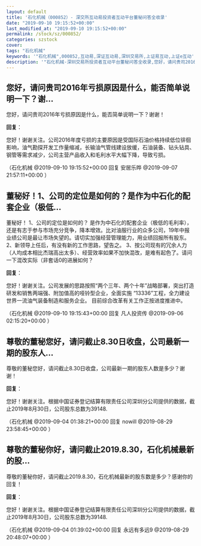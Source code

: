```yaml
---
layout: default
title: '石化机械（000852）- 深交所互动易投资者互动平台董秘问答全收录'
date: "2019-09-10 19:15:52+00:00"
last_modified_at: "2019-09-10 19:15:52+00:00"
permalink: /stock/sz/000852/
categories: szstock
cover: 
tags: "石化机械"
keywords: '"石化机械",000852,互动易,深证互动易,深圳交易所,上证易互动,上证e互动'
description: '"石化机械-深圳交易所投资者互动平台董秘问答全收录,您好，请问贵司2016年亏损原因是什么，能否简单说明一下？谢谢！"'
---
```


## 您好，请问贵司2016年亏损原因是什么，能否简单说明一下？谢...

您好，请问贵司2016年亏损原因是什么，能否简单说明一下？谢谢！

**回复**：

您好！谢谢关注。公司2016年度亏损的主要原因是受国际石油价格持续低位徘徊影响，油气勘探开发工作量缩减，长输油气管线建设放缓，石油装备、钻头钻具、钢管等需求减少，公司主营产品收入和毛利水平大幅下降，导致亏损。 

（石化机械  @2019-09-10 19:15:52+00:00 回复 安居乐晔  @2019-09-07 21:57:11+00:00 ）

## 董秘好！1、公司的定位是如何的？是作为中石化的配套企业（极低...

董秘好！
1、公司的定位是如何的？ 是作为中石化的配套企业（极低的毛利率），还是有志于参与市场充分竞争，降本增效。比对油服行业的众多公司，19年中报业绩公司是最让市场失望的。请切实加强经营管理能力，用业绩回报所有股东。
2、新领导上任后，有没有新的工作思路，望告之。
3、按公司现有的冗余人力（人均成本相比杰瑞高出太多）、经营效率如果不加快混改，是难有起色了。请问一下混改实际（非套话0的进展如何？

**回复**：

您好！谢谢关注。公司发展的思路按照“两个三年、两个十年”战略部署，突出打造研发和销售两端强、附加值高的哑铃型企业，全面实施 “13336”工程，全力建设世界一流油气装备制造和服务企业。
目前综合改革有关工作正按进度推进中。 

（石化机械  @2019-09-10 19:15:43+00:00 回复 凡人投资传  @2019-09-06 02:15:20+00:00 ）

## 尊敬的董秘您好，请问截止8.30日收盘，公司最新一期的股东人...

尊敬的董秘您好，请问截止8.30日收盘，公司最新一期的股东人数是多少？谢谢！

**回复**：

您好！谢谢关注。根据中国证券登记结算有限责任公司深圳分公司提供的数据，截止2019年8月30日，公司股东总数为39148. 

（石化机械  @2019-09-04 01:38:21+00:00 回复 nowill  @2019-08-29 23:58:45+00:00 ）

## 尊敬的董秘你好，请问截止2019.8.30，石化机械最新的股...

尊敬的董秘你好，请问截止2019.8.30，石化机械最新的股东数是多少？感谢你的回复！

**回复**：

您好！谢谢关注。根据中国证券登记结算有限责任公司深圳分公司提供的数据，截止2019年8月30日，公司股东总数为39148. 

（石化机械  @2019-09-04 01:39:02+00:00 回复 永远有多远9  @2019-08-29 20:48:07+00:00 ）

